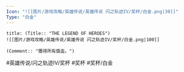 ```yaml
---
Icon: "![[图片/游戏攻略/英雄传说/英雄传说 闪之轨迹IV/奖杯/白金.png|30]]"
Type: "白金"
---
```

```ad-ed-sen-4-platinum
title: (Title:: "THE LEGEND OF HEROES")
![[图片/游戏攻略/英雄传说/英雄传说 闪之轨迹IV/奖杯/白金.png|100]]

(Comment:: "獲得所有獎盃。")
```

#英雄传说/闪之轨迹IV/奖杯  #奖杯 #奖杯/白金